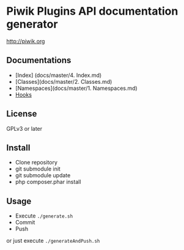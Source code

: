 Piwik Plugins API documentation generator
=======================

http://piwik.org

## Documentations

 * [Index] (docs/master/4. Index.md)
 * [Classes](docs/master/2. Classes.md)
 * [Namespaces](docs/master/1. Namespaces.md)
 * [Hooks](docs/Hooks.md)

## License

GPLv3 or later

## Install

 * Clone repository
 * git submodule init
 * git submodule update
 * php composer.phar install

## Usage

 * Execute `./generate.sh`
 * Commit
 * Push

or just execute `./generateAndPush.sh`
